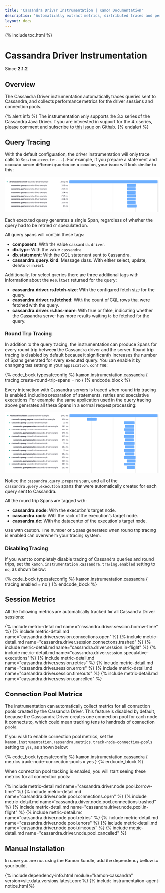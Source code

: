 ```yaml
---
title: 'Cassandra Driver Instrumentation | Kamon Documentation'
description: 'Automatically extract metrics, distributed traces and perform context propagation on Akka applications'
layout: docs
---
```


{% include toc.html %}

Cassandra Driver Instrumentation 
================================
Since __2.1.2__

Overview
--------

The Cassandra Driver instrumentation automatically traces queries sent to Cassandra, and collects performance metrics
for the driver sessions and connection pools. 

{% alert info %}
The instrumentation only supports the 3.x series of the Cassandra Java Driver. If you are interested in support for the
4.x series, please comment and subscribe to <a href="https://github.com/kamon-io/Kamon/issues/798">this issue</a> on
Github.
{% endalert %}


Query Tracing
-------------

With the default configuration, the driver instrumentation will only trace calls to `Session.execute(...)`. For example,
if you prepare a statement and execute seven different queries on a session, your trace will look similar to this:

<img class="img-fluid rounded" src="/assets/img/cassandra-without-roundtrip-spans.png">

Each executed query generates a single Span, regardless of whether the query had to be retried or speculated on.

All query spans will contain these tags:
  * __component__: With the value `cassandra.driver`.
  * __db.type__: With the value `cassandra`.
  * __db.statement__: With the CQL statement sent to Cassandra.
  * __cassandra.query.kind__: Message class. With either select, update, delete or insert.

Additionally, for select queries there are three additional tags with information about the `ResultSet` returned for the
query:
  * __cassandra.driver.rs.fetch-size__: With the configured fetch size for the query.
  * __cassandra.driver.rs.fetched__: With the count of CQL rows that were fetched with the query.
  * __cassandra.driver.rs.has-more__: With true or false, indicating whether the Cassandra server has more results
    waiting to be fetched for the query.


### Round Trip Tracing
In addition to the query tracing, the instrumentation can produce Spans for every round trip between the Cassandra 
driver and the server. Round trip tracing is disabled by default because it significantly increases the number of Spans
generated for every executed query. You can enable it by changing this setting in your `application.conf` file:

{% code_block typesafeconfig %}
kamon.instrumentation.cassandra {
  tracing.create-round-trip-spans = no
}
{% endcode_block %}

Every interaction with Cassandra servers is traced when round trip tracing is enabled, including preparation of 
statements, retries and speculative executions. For example, the same application used in the query tracing above 
generates all these Spans in a normal request processing:

<img class="img-fluid rounded" src="/assets/img/cassandra-with-roundtrip-spans.png">

Notice the `cassandra.query.prepare` span, and all of the `cassandra.query.execution` spans that were automatically
created for each query sent to Cassandra.

All the round trip Spans are tagged with:
  * __cassandra.node__: With the execution's target node.
  * __cassandra.rack__: With the rack of the execution's target node.
  * __cassandra.dc__: With the datacenter of the execution's target node.

Use with caution. The number of Spans generated when round trip tracing is enabled can overwhelm your tracing system.


### Disabling Tracing
If you want to completely disable tracing of Cassandra queries and round trips, set the 
`kamon.instrumentation.cassandra.tracing.enabled` setting to `no`, as shown below:

{% code_block typesafeconfig %}
kamon.instrumentation.cassandra {
  tracing.enabled = no
}
{% endcode_block %}


Session Metrics
---------------

All the following metrics are automatically tracked for all Cassandra Driver sessions:

{%  include metric-detail.md name="cassandra.driver.session.borrow-time" %}
{%  include metric-detail.md name="cassandra.driver.session.connections.open" %}
{%  include metric-detail.md name="cassandra.driver.session.connections.trashed" %}
{%  include metric-detail.md name="cassandra.driver.session.in-flight" %}
{%  include metric-detail.md name="cassandra.driver.session.speculative-executions" %}
{%  include metric-detail.md name="cassandra.driver.session.retries" %}
{%  include metric-detail.md name="cassandra.driver.session.errors" %}
{%  include metric-detail.md name="cassandra.driver.session.timeouts" %}
{%  include metric-detail.md name="cassandra.driver.session.cancelled" %}


Connection Pool Metrics
-----------------------

The instrumentation can automatically collect metrics for all connection pools created by the Cassandra Driver. This
feature is disabled by default, because the Casssandra Driver creates one connection pool for each node it connects to,
which could mean tracking tens to hundreds of connection pools.

If you wish to enable connection pool metrics, set the `kamon.instrumentation.cassandra.metrics.track-node-connection-pools` 
setting to `yes`, as shown below:

{% code_block typesafeconfig %}
kamon.instrumentation.cassandra {
  metrics.track-node-connection-pools = yes
}
{% endcode_block %}

When connection pool tracking is enabled, you will start seeing these metrics for all connection pools:

{%  include metric-detail.md name="cassandra.driver.node.pool.borrow-time" %}
{%  include metric-detail.md name="cassandra.driver.node.pool.connections.open" %}
{%  include metric-detail.md name="cassandra.driver.node.pool.connections.trashed" %}
{%  include metric-detail.md name="cassandra.driver.node.pool.in-flight" %}
{%  include metric-detail.md name="cassandra.driver.node.pool.retries" %}
{%  include metric-detail.md name="cassandra.driver.node.pool.errors" %}
{%  include metric-detail.md name="cassandra.driver.node.pool.timeouts" %}
{%  include metric-detail.md name="cassandra.driver.node.pool.cancelled" %}



Manual Installation
-------------------

In case you are not using the Kamon Bundle, add the dependency bellow to your build.

{% include dependency-info.html module="kamon-cassandra" version=site.data.versions.latest.core %}
{% include instrumentation-agent-notice.html %}
